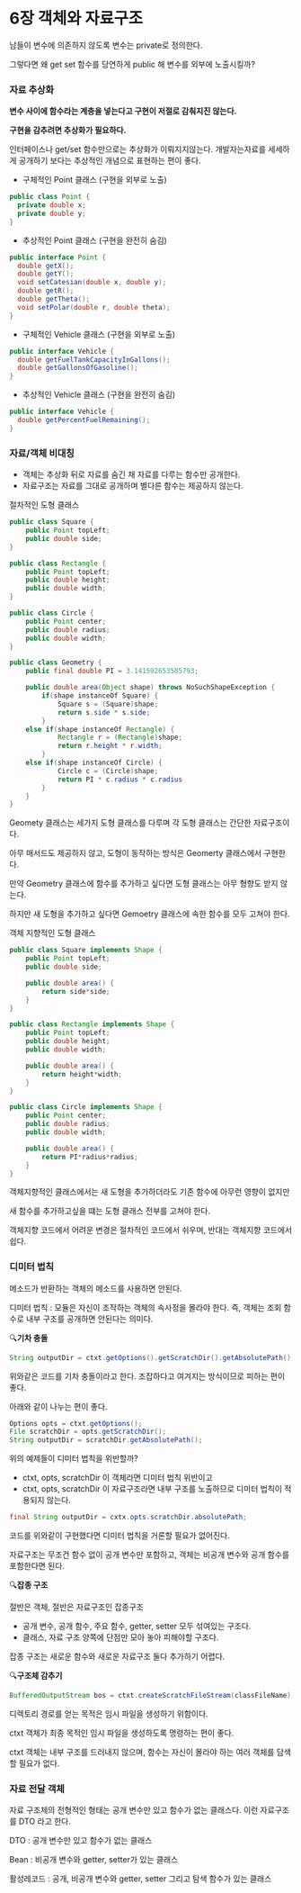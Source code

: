# 6장 객체와 자료구조

남들이 변수에 의존하지 않도록 변수는 private로 정의한다.

그렇다면 왜 get set 함수를 당연하게 public 해 변수를 외부에 노출시킬까?

### 자료 추상화

**변수 사이에 함수라는 계층을 넣는다고 구현이 저절로 감춰지진 않는다.**

**구현을 감추려면 추상화가 필요하다.**

인터페이스나 get/set 함수만으로는 추상화가 이뤄지지않는다. 개발자는자료를 세세하게 공개하기 보다는 추상적인 개념으로 표현하는 편이 좋다.

- 구체적인 Point 클래스 (구현을 외부로 노출)

```java
public class Point {
  private double x;
  private double y;
}
```

- 추상적인 Point 클래스 (구현을 완전히 숨김)

```java
public interface Point {
  double getX();
  double getY();
  void setCatesian(double x, double y);
  double getR();
  double getTheta();
  void setPolar(double r, double theta);
}
```

- 구체적인 Vehicle 클래스 (구현을 외부로 노출)

```java
public interface Vehicle {
  double getFuelTankCapacityInGallons();
  double getGallonsOfGasoline();
}
```

- 추상적인 Vehicle 클래스 (구현을 완전히 숨김)

```java
public interface Vehicle {
  double getPercentFuelRemaining();
}
```

### 자료/객체 비대칭

- 객체는 추상화 뒤로 자료를 숨긴 채 자료를 다루는 함수만 공개한다.
- 자료구조는 자료를 그대로 공개하며 별다른 함수는 제공하지 않는다.

절차적인 도형 클래스

```java
public class Square {
	public Point topLeft;
	public double side;
}

public class Rectangle {
	public Point topLeft;
	public double height;
	public double width;
}

public class Circle {
	public Point center;
	public double radius;
	public double width;
}

public class Geometry {
	public final double PI = 3.141592653585793;

	public double area(Object shape) throws NoSuchShapeException {
		if(shape instanceOf Square) {
			Square s = (Square)shape;
			return s.side * s.side;
		}
	else if(shape instanceOf Rectangle) {
			Rectangle r = (Rectangle)shape;
			return r.height * r.width;
		}
	else if(shape instanceOf Circle) {
			Circle c = (Circle)shape;
			return PI * c.radius * c.radius
		}
	}
}
```

Geomety 클래스는 세가지 도형 클래스를 다루며 각 도형 클래스는 간단한 자료구조이다.

아무 매서드도 제공하지 않고, 도형이 동작하는 방식은 Geomerty 클래스에서 구현한다.

만약 Geometry 클래스에 함수를 추가하고 싶다면 도형 클래스는 아무 형향도 받지 않는다. 

하지만 새 도형을 추가하고 싶다면 Gemoetry 클래스에 속한 함수를 모두 고쳐야 한다.

객체 지향적인 도형 클래스

```java
public class Square implements Shape {
	public Point topLeft;
	public double side;

	public double area() {
		return side*side;
	}
}

public class Rectangle implements Shape {
	public Point topLeft;
	public double height;
	public double width;

	public double area() {
		return height*width;
	}
}

public class Circle implements Shape {
	public Point center;
	public double radius;
	public double width;

	public double area() {
		return PI*radius*radius;
	}
}
```

객체지향적인 클래스에서는 새 도형을 추가하더라도 기존 함수에 아무런 영향이 없지만

새 함수를 추가하고싶을 떄는 도형 클래스 전부를 고쳐야 한다.

객체지향 코드에서 어려운 변경은 절차적인 코드에서 쉬우며, 반대는 객체지향 코드에서 쉽다.

### 디미터 법칙

메소드가 반환하는 객체의 메소드를 사용하면 안된다.

디미터 법칙 : 모듈은 자신이 조작하는 객체의 속사정을 몰라야 한다. 즉, 객체는 조회 함수로 내부 구조를 공개하면 안된다는 의미다.

🔍**기차 충돌**

```java
String outputDir = ctxt.getOptions().getScratchDir().getAbsolutePath();
```

위와같은 코드를 기차 충돌이라고 한다. 조잡하다고 여겨지는 방식이므로 피하는 편이 좋다.

아래와 같이 나누는 편이 좋다.

```java
Options opts = ctxt.getOptions();
File scratchDir = opts.getScratchDir();
String outputDir = scratchDir.getAbsolutePath();
```

위의 예제들이 디미터 법칙을 위반할까?

- ctxt, opts, scratchDir 이 객체라면 디미터 법칙 위반이고
- ctxt, opts, scratchDir 이 자료구조라면 내부 구조를 노출하므로 디미터 법칙이 적용되지 않는다.

```java
final String outputDir = cxtx.opts.scratchDir.absolutePath;
```

코드를 위와같이 구현했다면 디미터 법칙을 거론할 필요가 없어진다.

자료구조는 무조건 함수 없이 공개 변수만 포함하고, 객체는 비공개 변수와 공개 함수를 포함한다면 된다.

🔍**잡종 구조**

절반은 객체, 절반은 자료구조인 잡종구조

- 공개 변수, 공개 함수, 주요 함수, getter, setter 모두 섞여있는 구조다.
- 클래스, 자료 구조 양쪽에 단점만 모아 놓아 피해야할 구조다.

잡종 구조는 새로운 함수와 새로운 자료구조 둘다 추가하기 어렵다.

🔍**구조체 감추기**

```java
BufferedOutputStream bos = ctxt.createScratchFileStream(classFileName);
```

디렉토리 경로를 얻는 목적은 임시 파일을 생성하기 위함이다.

ctxt 객체가 최종 목적인 임시 파일을 생성하도록 명령하는 편이 좋다.

ctxt 객체는 내부 구조를 드러내지 않으며, 함수는 자신이 몰라야 하는 여러 객체를 담색할 필요가 없다.

### 자료 전달 객체

자료 구조체의 전형적인 형태는 공개 변수만 있고 함수가 없는 클래스다. 이런 자료구조를 DTO 라고 한다.

DTO : 공개 변수만 있고 함수가 없는 클래스

Bean : 비공개 변수와 getter, setter가 있는 클래스

활성레코드 : 공개, 비공개 변수와 getter, setter 그리고 탐색 함수가 있는 클래스
